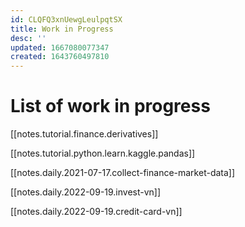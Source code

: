 ```yaml
---
id: CLQFQ3xnUewgLeulpqtSX
title: Work in Progress
desc: ''
updated: 1667080077347
created: 1643760497810
---
```

# List of work in progress

[[notes.tutorial.finance.derivatives]]

[[notes.tutorial.python.learn.kaggle.pandas]]

[[notes.daily.2021-07-17.collect-finance-market-data]]

[[notes.daily.2022-09-19.invest-vn]]

[[notes.daily.2022-09-19.credit-card-vn]]